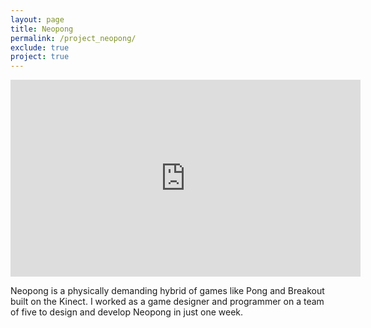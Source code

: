 ```yaml
---
layout: page
title: Neopong
permalink: /project_neopong/
exclude: true
project: true
---
```

<dl>
	<iframe width="560" height="315" src="https://www.youtube.com/embed/PH9Kc142aY8" frameborder="0" allow="autoplay; encrypted-media" allowfullscreen></iframe>
</dl>

Neopong is a physically demanding hybrid of games like Pong and Breakout built on the Kinect. I worked as a game designer and programmer on a team of five to design and develop Neopong in just one week. 